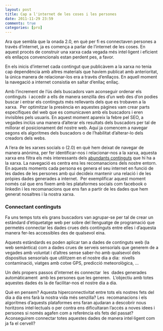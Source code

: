 ```yaml
---
layout: post
title: Cap a l'internet de les coses i les persones
date: 2011-11-29 23:59
comments: true
categories: [pro]
---
```


Ara que sembla que la onada 2.0, en què per fi es connectaven persones a través d’internet, ja es comença a parlar de l’internet de les coses. En aquest procés de construir una xarxa cada vegada més intel·ligent i eficient els enllaços convencionals estan perdent pes, a favor.

En els inicis d’internet cada contingut que publicàvem a la xarxa no tenia cap dependència amb altres materials que havíem publicat amb anterioritat, la única manera de relacionar-los era a través d’enllaços. En aquell moment la navegació a internet consistia en saltar d’enllaç enllaç.

Amb l’increment de l’ús dels buscadors vam aconseguir ordenar els continguts  i accedir a ells de manera senzilla des d’un web des d’on podies buscar i entrar els continguts més rellevants dels que es trobaven a la xarxa.  Per optimitzar la presència en aquestes pàgines vam crear parts específiques del web que es comunicaven amb els buscadors i eren invisibles pels usuaris. En aquest moment apareix la febre pel SEO, a vegades inclús una manera d’alterar els resultats dels buscadors per tal de millorar el posicionament del nostre web. Aquí ja comencem a navegar segons els algoritmes dels buscadors o de l’habilitat d’alterar-lo dels creadors dels webs.

A l’era de les xarxes socials o (2.0) en què hem deixat de navegar de manera anònima, per fer identificar-nos i relacionar-nos a la xarxa, aquesta xarxa ens filtra els més interessants dels <a title="Infoxicació" href="http://sergixaudiera.com/2011/els-dilluns-gandhi-no-parlava/">abundants continguts</a> que hi ha a la xarxa. La navegació es centra ens les recomanacions dels nostre entorn. En aquests moments cada persona es genera el seu internet en funció de les dades de les persones amb qui decideix mantenir una relació i de les pròpies dades generades a internet.  Per exemplificar aquest moment només cal que ens fixem amb les plataformes socials com facebook o  linkedin i les recomanacions que ens fan a partir de les dades que hem generat nosaltres i la nostra xarxa.

### Connectant continguts

Fa uns temps tots els grans buscadors van agrupar-se per tal de crear un estàndard d’etiquetatge web per sobre del llenguatge de programació que permetés connectar les dades crues dels continguts entre elles i d’aquesta manera fer-les accessibles des de qualsevol eina.

Aquests estàndards es poden aplicar tan a dades de continguts web (la web semàntica) com a dades crues de serveis sensorials que generem de a vegades amb voluntat i d’altres sense saber-ho amb qualsevol dels dispositius sensorials que utilitzem en el nostre dia a dia:  nivells contaminació, viatges amb cotxe GPS, predicció meteorològica, …

Un dels propers passos d’internet és connectar  les  dades generades automàticament  amb les persones que les generen.  L’objectiu amb totes aquestes dades és la de facilitar-nos el nostre dia a dia.

Què en pensem? Aquesta hiperconnectivitat entre tots els nostres fets del dia a dia ens farà la nostra vida més senzilla? Les  recomanacions i els algoritmes d’aquests plataformes ens faran ajudaran a descobrir nous horitzons intel·lectuals o per contra ens dificultaran l’accés a noves idees i persones si només agafen com a referència els fets del passat? Aconseguirem connectar totes aquestes dades de manera intel·ligent com ja fa el cervell?
